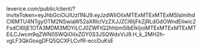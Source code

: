 leverice.com/public/client/?inviteToken=eyJhbGciOiJIUzI1NiJ9.eyJzdWIiOiIxMTExMTExMTExMSIsImlhdCI6MTU4NTgyOTM2NSwiaW52aXRlclVzZXJJZCI6IjFkZjRLdGdOWndEIiwic2FsdCI6IjE1OTA3MDM3MDYiLCJ0ZWFtQ2hhbm5lbElkIjoiMTExMTExMTExMTEiLCJwcm9qZWN0SWQiOiIxZGY0S3JSQWdxViJ9.H_k_2MH2h-vgLF3QkGosgDFQ5QCXFLCvfR-eccDuKsE
